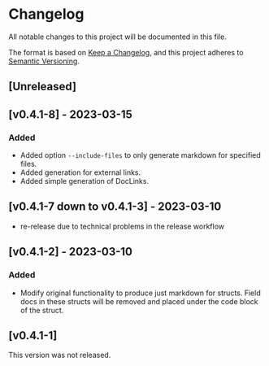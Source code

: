 # Changelog

All notable changes to this project will be documented in this file.

The format is based on [Keep a Changelog](https://keepachangelog.com/en/1.0.0/),
and this project adheres to [Semantic Versioning](https://semver.org/spec/v2.0.0.html).

## [Unreleased]

## [v0.4.1-8] - 2023-03-15
### Added
- Added option `--include-files` to only generate markdown for specified files.
- Added generation for external links.
- Added simple generation of DocLinks.

## [v0.4.1-7 down to v0.4.1-3] - 2023-03-10
- re-release due to technical problems in the release workflow

## [v0.4.1-2] - 2023-03-10
### Added
- Modify original functionality to produce just markdown for structs. Field docs in these
structs will be removed and placed under the code block of the struct.

## [v0.4.1-1]
This version was not released.